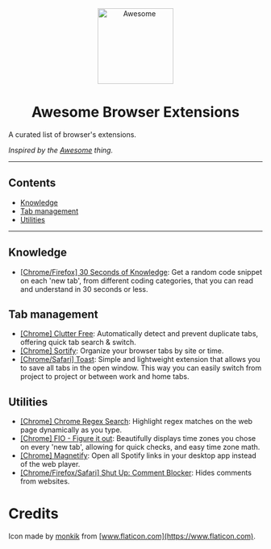 <div align="center">
	<img width="150" height="150" src="https://image.flaticon.com/icons/svg/993/993723.svg" alt="Awesome">
	<br>
</div>


<h1 align="center">Awesome Browser Extensions</h1>

A curated list of browser's extensions.

*Inspired by the <a href="https://github.com/sindresorhus/awesome">Awesome</a> thing.*

---

## Contents
- [Knowledge](#Knowledge)
- [Tab management](#Tab-management)
- [Utilities](#Utilities)

---

## Knowledge
- [[Chrome/Firefox] 30 Seconds of Knowledge](https://30secondsofknowledge.com/): Get a random code snippet on each 'new tab', from different coding categories, that you can read and understand in 30 seconds or less.

## Tab management
- [[Chrome] Clutter Free](https://chrome.google.com/webstore/detail/clutter-free-prevent-dupl/iipjdmnoigaobkamfhnojmglcdbnfaaf): Automatically detect and prevent duplicate tabs, offering quick tab search & switch.
- [[Chrome] Sortify](https://chrome.google.com/webstore/detail/sortify/aehmpfeibpcclkbjjkclhncmjncpebef?ref=producthunt): Organize your browser tabs by site or time.
- [[Chrome/Safari] Toast](https://dotoast.com/): Simple and lightweight extension that allows you to save all tabs in the open window. This way you can easily switch from project to project or between work and home tabs.

## Utilities
- [[Chrome] Chrome Regex Search](https://chrome.google.com/webstore/detail/chrome-regex-search/bpelaihoicobbkgmhcbikncnpacdbknn?hl=en&gl=US): Highlight regex matches on the web page dynamically as you type.
- [[Chrome] FIO - Figure it out](https://chrome.google.com/webstore/detail/figure-it-out/lialghmkggocekkpjbnoacohodmckfke): Beautifully displays time zones you chose on every 'new tab', allowing for quick checks, and easy time zone math.
- [[Chrome] Magnetify](https://chrome.google.com/webstore/detail/magnetify/llopembjhlbkgfoldjldjlecjkggiieo): Open all Spotify links in your desktop app instead of the web player.
- [[Chrome/Firefox/Safari] Shut Up: Comment Blocker](https://rickyromero.com/shutup/): Hides comments from websites.

# Credits
Icon made by [monkik](https://www.flaticon.com/authors/monkik) from [www.flaticon.com](https://www.flaticon.com).
